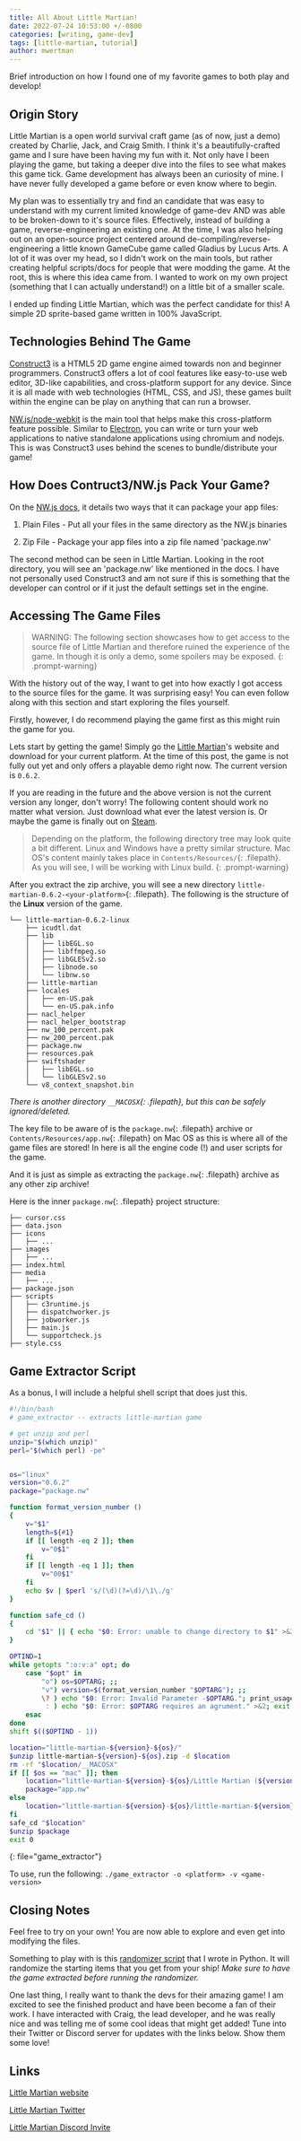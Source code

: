 ```yaml
---
title: All About Little Martian!
date: 2022-07-24 10:53:00 +/-0800
categories: [writing, game-dev]
tags: [little-martian, tutorial]
author: mwertman
---
```


Brief introduction on how I found one of my favorite games to both play and develop!

## Origin Story
Little Martian is a open world survival craft game (as of now, just a demo) created by Charlie, Jack, and Craig Smith. I think it's a beautifully-crafted game and I sure have been having my fun with it. Not only have I been playing the game, but taking a deeper dive into the files to see what makes this game tick. Game development has always been an curiosity of mine. I have never fully developed a game before or even know where to begin.

My plan was to essentially try and find an candidate that was easy to understand with my current limited knowledge of game-dev AND was able to be broken-down to it's source files. Effectively, instead of building a game, reverse-engineering an existing one. At the time, I was also helping out on an open-source project centered around de-compiling/reverse-engineering a little known GameCube game called Gladius by Lucus Arts. A lot of it was over my head, so I didn't work on the main tools, but rather creating helpful scripts/docs for people that were modding the game. At the root, this is where this idea came from. I wanted to work on my own project (something that I can actually understand!) on a little bit of a smaller scale.

I ended up finding Little Martian, which was the perfect candidate for this! A simple 2D sprite-based game written in 100% JavaScript.

## Technologies Behind The Game

[Construct3](https://www.construct.net/en) is a HTML5 2D game engine aimed towards non and beginner programmers. Construct3 offers a lot of cool features like easy-to-use web editor, 3D-like capabilities, and cross-platform support for any device. Since it is all made with web technologies (HTML, CSS, and JS), these games built within the engine can be play on anything that can run a browser.

[NW.js/node-webkit](https://nwjs.io/) is the main tool that helps make this cross-platform feature possible. Similar to [Electron](https://www.electronjs.org/), you can write or turn your web applications to native standalone applications using chromium and nodejs. This is was Construct3 uses behind the scenes to bundle/distribute your game!

## How Does Contruct3/NW.js Pack Your Game?

On the [NW.js docs](https://nwjs.readthedocs.io/en/latest/For%20Users/Package%20and%20Distribute/#package-your-app), it details two ways that it can package your app files:
1. Plain Files - Put all your files in the same directory as the NW.js binaries

2. Zip File - Package your app files into a zip file named 'package.nw'

The second method can be seen in Little Martian. Looking in the root directory, you will see an 'package.nw' like mentioned in the docs. I have not personally used Construct3 and am not sure if this is something that the developer can control or if it just the default settings set in the engine.

## Accessing The Game Files
> WARNING: The following section showcases how to get access to the source file of Little Martian and therefore ruined the experience of the game. In though it is only a demo, some spoilers may be exposed.
{: .prompt-warning}

With the history out of the way, I want to get into how exactly I got access to the source files for the game. It was surprising easy! You can even follow along with this section and start exploring the files yourself.

Firstly, however, I do recommend playing the game first as this might ruin the game for you.

Lets start by getting the game! Simply go the [Little Martian](https://little-martian.dev/demo/)'s website and download for your current platform. At the time of this post, the game is not fully out yet and only offers a playable demo right now. The current version is `0.6.2`.

If you are reading in the future and the above version is not the current version any longer, don't worry! The following content should work no matter what version. Just download what ever the latest version is. Or maybe the game is finally out on [Steam](https://store.steampowered.com/app/1455610/Little_Martian/).

> Depending on the platform, the following directory tree may look quite a bit different. Linux and Windows have a pretty similar structure. Mac OS's content mainly takes place in `Contents/Resources/`{: .filepath}.
As you will see, I will be working with Linux build.
{: .prompt-warning}

After you extract the zip archive, you will see a new directory `little-martian-0.6.2-<your-platform>`{: .filepath}.
The following is the structure of the **Linux** version of the game.
```
└── little-martian-0.6.2-linux
    ├── icudtl.dat
    ├── lib
    │   ├── libEGL.so
    │   ├── libffmpeg.so
    │   ├── libGLESv2.so
    │   ├── libnode.so
    │   └── libnw.so
    ├── little-martian
    ├── locales
    │   ├── en-US.pak
    │   └── en-US.pak.info
    ├── nacl_helper
    ├── nacl_helper_bootstrap
    ├── nw_100_percent.pak
    ├── nw_200_percent.pak
    ├── package.nw
    ├── resources.pak
    ├── swiftshader
    │   ├── libEGL.so
    │   └── libGLESv2.so
    └── v8_context_snapshot.bin
```
*There is another directory `__MACOSX`{: .filepath}, but this can be safely ignored/deleted.*

The key file to be aware of is the `package.nw`{: .filepath} archive or `Contents/Resources/app.nw`{: .filepath} on Mac OS as this is where all of the game files are stored! In here is all the engine code (!) and user scripts for the game.

And it is just as simple as extracting the `package.nw`{: .filepath} archive as any other zip archive!

Here is the inner `package.nw`{: .filepath} project structure:
```
├── cursor.css
├── data.json
├── icons
│   ├── ...
├── images
│   ├── ...
├── index.html
├── media
│   ├── ...
├── package.json
├── scripts
│   ├── c3runtime.js
│   ├── dispatchworker.js
│   ├── jobworker.js
│   ├── main.js
│   └── supportcheck.js
├── style.css
```

## Game Extractor Script
As a bonus, I will include a helpful shell script that does just this.
```bash
#!/bin/bash
# game_extractor -- extracts little-martian game

# get unzip and perl
unzip="$(which unzip)"
perl="$(which perl) -pe"


os="linux"
version="0.6.2"
package="package.nw"

function format_version_number ()
{
    v="$1"
    length=${#1}
    if [[ length -eq 2 ]]; then
        v="0$1"
    fi
    if [[ length -eq 1 ]]; then
        v="00$1"
    fi
    echo $v | $perl 's/(\d)(?=\d)/\1\./g'
}

function safe_cd ()
{
    cd "$1" || { echo "$0: Error: unable to change directory to $1" >&2; exit 1; }
}

OPTIND=1
while getopts ":o:v:a" opt; do
    case "$opt" in
        "o") os=$OPTARG; ;;
        "v") version=$(format_version_number "$OPTARG"); ;;
        \? ) echo "$0: Error: Invalid Parameter -$OPTARG."; print_usage; exit 1 ;;
         : ) echo "$0: Error: $OPTARG requires an agrument." >&2; exit 1 ;;
    esac
done
shift $(($OPTIND - 1))

location="little-martian-${version}-${os}/"
$unzip little-martian-${version}-${os}.zip -d $location
rm -rf "$location/__MACOSX"
if [[ $os == "mac" ]]; then
    location="little-martian-${version}-${os}/Little Martian (${version}).app/Contents/Resources/"
    package="app.nw"
else
    location="little-martian-${version}-${os}/little-martian-${version}-${os}/"
fi
safe_cd "$location"
$unzip $package
exit 0

```
{: file="game_extractor"}

To use, run the following: `./game_extractor -o <platform> -v <game-version>`

## Closing Notes

Feel free to try on your own! You are now able to explore and even get into modifying the files.

Something to play with is this [randomizer script](https://gist.github.com/MatthewWertman/d3385c4f50c09585d15639fbcdcdc9d6) that I wrote in Python. It will randomize the starting items
that you get from your ship! *Make sure to have the game extracted before running the randomizer.*

One last thing, I really want to thank the devs for their amazing game! I am excited to see the finished product and have been become a fan of their work. I have interacted with Craig, the lead developer, and he was really nice and was telling me of some cool ideas that might get added! Tune into their Twitter or Discord server for updates with the links below. Show them some love!

## Links
[Little Martian website](https://little-martian.dev/)

[Little Martian Twitter](https://twitter.com/MartiansGame)

[Little Martian Discord Invite](http://discord.gg/fH7agQaHPx)
